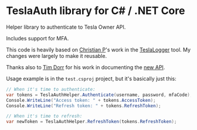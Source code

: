 # TeslaAuth library for C# / .NET Core

Helper library to authenticate to Tesla Owner API.

Includes support for MFA.

This code is heavily based on [Christian P](https://github.com/bassmaster187)'s
work in the [TeslaLogger](https://github.com/bassmaster187/TeslaLogger) tool.
My changes were largely to make it reusable.

Thanks also to [Tim Dorr](https://github.com/timdorr) for his work in documenting the [new API](https://tesla-api.timdorr.com/api-basics/authentication).

Usage example is in the `test.csproj` project, but it's basically just this:

```c#
// When it's time to authenticate:
var tokens = TeslaAuthHelper.Authenticate(username, password, mfaCode);
Console.WriteLine("Access token: " + tokens.AccessToken);
Console.WriteLine("Refresh token: " + tokens.RefreshToken);

// When it's time to refresh:
var newToken = TeslaAuthHelper.RefreshToken(tokens.RefreshToken);
```
